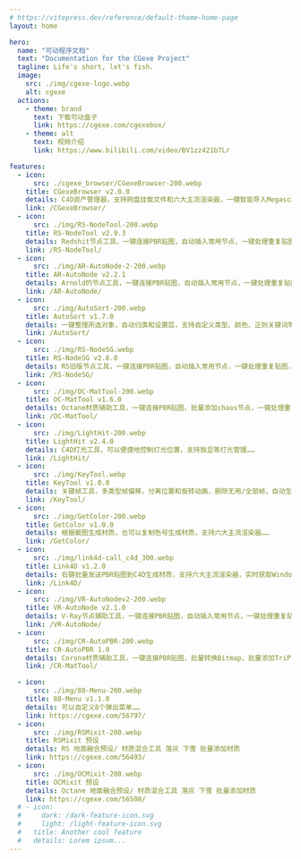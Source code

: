 ```yaml
---
# https://vitepress.dev/reference/default-theme-home-page
layout: home

hero:
  name: "可动程序文档"
  text: "Documentation for the CGexe Project"
  tagline: Life's short, let's fish.
  image:
    src: ./img/cgexe-logo.webp
    alt: cgexe
  actions:
    - theme: brand
      text: 下载可动盒子
      link: https://cgexe.com/cgexebox/
    - theme: alt
      text: 视频介绍
      link: https://www.bilibili.com/video/BV1zz421b7Lr

features:
  - icon: 
      src: ./cgexe_browser/CGexeBrowser-200.webp
    title: CGexeBrowser v2.0.0
    details: C4D资产管理器，支持网盘挂载文件和六大主流渲染器，一键智能导入Megascans等常用资产，自动裁剪贴图，……
    link: /CGexeBrowser/
  - icon: 
      src: ./img/RS-NodeTool-200.webp
    title: RS-NodeTool v2.9.3
    details: Redshit节点工具，一键连接PBR贴图，自动插入常用节点，一键处理重复贴图，自动连接指定通道……
    link: /RS-NodeTool/
  - icon:
      src: ./img/AR-AutoNode-2-200.webp
    title: AR-AutoNode v2.2.1
    details: Arnold的节点工具，一键连接PBR贴图，自动插入常用节点，一键处理重复贴图，自动连接指定通道……
    link: /AR-AutoNode/
  - icon:
      src: ./img/AutoSort-200.webp
    title: AutoSort v1.7.0
    details: 一键整理所选对象，自动归类和设置层，支持自定义类型、颜色、正则关键词等等……
    link: /AutoSort/
  - icon:
      src: ./img/RS-NodeSG.webp
    title: RS-NodeSG v2.6.0
    details: RS旧版节点工具，一键连接PBR贴图，自动插入常用节点，一键处理重复贴图，自动连接指定通道……
    link: /RS-NodeSG/
  - icon: 
      src: ./img/OC-MatTool-200.webp
    title: OC-MatTool v1.6.0
    details: Octane材质辅助工具，一键连接PBR贴图，批量添加chaos节点，一键处理重复贴图，自动设置ID……
    link: /OC-MatTool/
  - icon:
      src: ./img/LightHit-200.webp
    title: LightHit v2.4.0
    details: C4D打光工具，可以便捷地控制灯光位置，支持独显等灯光管理……
    link: /LightHit/
  - icon:
      src: ./img/KeyTool.webp
    title: KeyTool v1.0.0
    details: 关键帧工具，多类型帧偏移，分离位置和旋转动画，删除无用/全部帧，自动生成位置曲线，自动对齐曲线，自动添加声音/时间轨道……
    link: /KeyTool/
  - icon: 
      src: ./img/GetColor-200.webp
    title: GetColor v1.0.0
    details: 根据截图生成材质，也可以复制色号生成材质，支持六大主流渲染器……
    link: /GetColor/
  - icon: 
      src: ./img/link4d-call_c4d_300.webp
    title: Link4D v1.2.0
    details: 右键批量发送PBR贴图到C4D生成材质，支持六大主流渲染器，实时获取Windows资源管理器所选文件……
    link: /Link4D/
  - icon:
      src: ./img/VR-AutoNodev2-200.webp
    title: VR-AutoNode v2.1.0
    details: V-Ray节点辅助工具，一键连接PBR贴图，自动插入常用节点，一键处理重复贴图，自动连接指定通道……
    link: /VR-AutoNode/
  - icon:
      src: ./img/CR-AutoPBR-200.webp
    title: CR-AutoPBR 1.0
    details: Corona材质辅助工具，一键连接PBR贴图，批量转换Bitmap，批量添加TriPlanar节点，一键处理重复贴图……
    link: /CR-MatTool/

  - icon:
      src: ./img/88-Menu-200.webp
    title: 88-Menu v1.1.0
    details: 可以自定义8个弹出菜单……
    link: https://cgexe.com/56797/
  - icon:
      src: ./img/RSMixit-200.webp
    title: RSMixit 预设
    details: RS 地面融合预设/ 材质混合工具 落灰 下雪 批量添加材质
    link: https://cgexe.com/56493/
  - icon:
      src: ./img/OCMixit-200.webp
    title: OCMixit 预设
    details: Octane 地面融合预设/ 材质混合工具 落灰 下雪 批量添加材质
    link: https://cgexe.com/56508/
  # - icon:
  #     dark: /dark-feature-icon.svg
  #     light: /light-feature-icon.svg
  #   title: Another cool feature
  #   details: Lorem ipsum...
---
```


